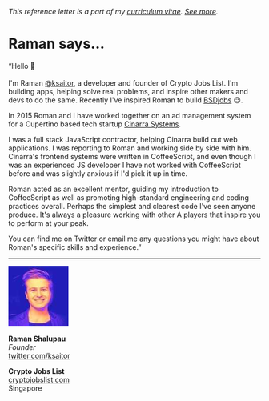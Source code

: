 _This reference letter is a part of my [curriculum vitae](/cv.html). [See&nbsp;more](./)._

# Raman says...

<p class="f3 lh-title ni">&#8220;Hello &#x1F44B;<br><br> I'm Raman <a
href="https://twitter.com/ksaitor">@ksaitor</a>, a developer and
founder of Crypto Jobs List. I'm building apps, helping solve real
problems, and inspire other makers and devs to do the same.  Recently
I've inspired Roman to build <a href="https://www.bsdjobs.com">BSDjobs</a>
&#x1F609;.</p>

In 2015 Roman and I have worked together on an ad management system
for a Cupertino based tech startup [Cinarra
Systems](https://www.cinarra.com).

I was a full stack JavaScript contractor, helping Cinarra build out
web applications. I was reporting to Roman and working side by side
with him. Cinarra's frontend systems were written in CoffeeScript,
and even though I was an experienced JS developer I have not worked
with CoffeeScript before and was slightly anxious if I'd pick it
up in time.

Roman acted as an excellent mentor, guiding my introduction to
CoffeeScript as well as promoting high-standard engineering and
coding practices overall. Perhaps the simplest and clearest code
I've seen anyone produce. It's always a pleasure working with other
A&nbsp;players that inspire you to perform at your peak.

You can find me on Twitter or email me any questions you might have
about Roman's specific skills and experience.&#8221;

---

<img src="rs.jpeg" class="br-100 w3">

**Raman Shalupau**<br>
_Founder_<br>
[twitter.com/ksaitor](https://twitter.com/ksaitor)<br>

**Crypto Jobs List**<br>
[cryptojobslist.com](https://cryptojobslist.com)<br>
Singapore
